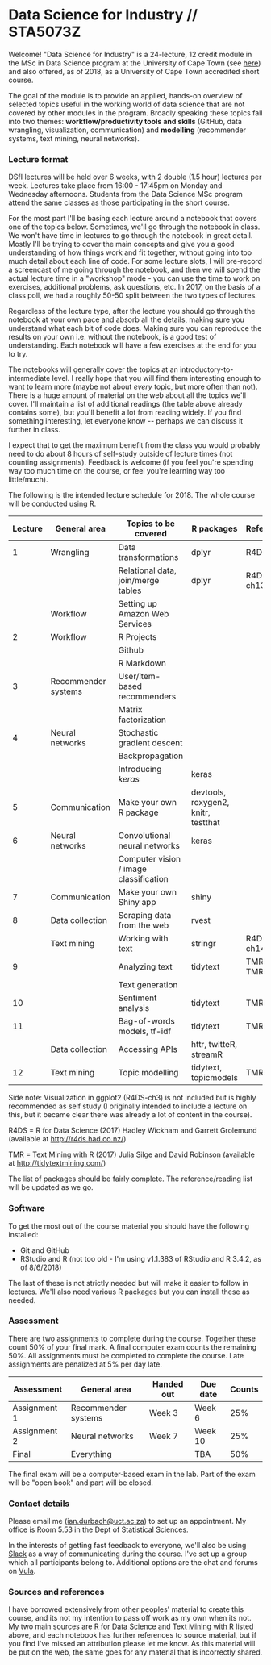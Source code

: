 # Data Science for Industry // STA5073Z

Welcome! "Data Science for Industry" is a 24-lecture, 12 credit module in the MSc in Data Science program at the University of Cape Town (see [here](http://www.stats.uct.ac.za/stats/study/postgrad/masters/data-science)) and also offered, as of 2018, as a University of Cape Town accredited short course.

The goal of the module is to provide an applied, hands-on overview of selected topics useful in the working world of data science that are not covered by other modules in the program. Broadly speaking these topics fall into two themes: **workflow/productivity tools and skills** (GitHub, data wrangling, visualization, communication) and **modelling** (recommender systems, text mining, neural networks).

### Lecture format

DSfI lectures will be held over 6 weeks, with 2 double  (1.5 hour) lectures per week. Lectures take place from 16:00 - 17:45pm on Monday and Wednesday afternoons. Students from the Data Science MSc program attend the same classes as those participating in the short course.

For the most part I'll be basing each lecture around a notebook that covers one of the topics below. Sometimes, we'll go through the notebook in class. We won't have time in lectures to go through the notebook in great detail. Mostly I'll be trying to cover the main concepts and give you a good understanding of how things work and fit together, without going into too much detail about each line of code. For some lecture slots, I will pre-record a screencast of me going through the notebook, and then we will spend the actual lecture time in a "workshop" mode - you can use the time to work on exercises, additional problems, ask questions, etc. In 2017, on the basis of a class poll, we had a roughly 50-50 split between the two types of lectures.

Regardless of the lecture type, after the lecture you should go through the notebook at your own pace and absorb all the details, making sure you understand what each bit of code does. Making sure you can reproduce the results on your own i.e. without the notebook, is a good test of understanding. Each notebook will have a few exercises at the end for you to try.

The notebooks will generally cover the topics at an introductory-to-intermediate level. I really hope that you will find them interesting enough to want to learn more (maybe not about *every* topic, but more often than not). There is a huge amount of material on the web about all the topics we'll cover. I'll maintain a list of additional readings (the table above already contains some), but you'll benefit a lot from reading widely. If you find something interesting, let everyone know -- perhaps we can discuss it further in class.

I expect that to get the maximum benefit from the class you would probably need to do about 8 hours of self-study outside of lecture times (not counting assignments). Feedback is welcome (if you feel you're spending way too much time on the course, or feel you're learning way too little/much).

The following is the intended lecture schedule for 2018. The whole course will be conducted using R.

|Lecture |  General area   |Topics to be covered | R packages | References
|--------|-----|-------------------------|----------|-------------------
|1        | Wrangling    | Data transformations  | dplyr  | R4DS-ch5 
|        |              | Relational data, join/merge tables | dplyr | R4DS-ch13
|        | Workflow           | Setting up Amazon Web Services |   
|2       | Workflow     | R Projects            |   |
|        |              | Github                |   |
|        |              | R Markdown            |   |
|3        | Recommender systems | User/item-based recommenders |  |
|        |                     | Matrix factorization |  |
|4       | Neural networks | Stochastic gradient descent    |     |
|        |                 | Backpropagation                |     |
|        |                 | Introducing *keras*            | keras   |
|5       | Communication | Make your own R package | devtools, roxygen2, knitr, testthat  |
|6       | Neural networks | Convolutional neural networks | keras    |
|        |               | Computer vision / image classification |   |
|7        | Communication | Make your own Shiny app             | shiny
|8        | Data collection |  Scraping data from the web    | rvest  |
|      | Text mining  | Working with text     | stringr | R4DS-ch14 
|9        |  | Analyzing text | tidytext | TMR-ch1, TMR-ch7
|        | | Text generation |  | 
|10    |  | Sentiment analysis                 | tidytext | TMR-ch2
|11     | | Bag-of-words models, tf-idf     | tidytext |TMR-ch4
|    | Data collection | Accessing APIs  | httr, twitteR, streamR  |
|12     | Text mining | Topic modelling | tidytext, topicmodels | TMR-ch6

Side note: Visualization in ggplot2 (R4DS-ch3) is not included but is highly recommended as self study (I originally intended to include a lecture on this, but it became clear there was already a lot of content in the course).  

R4DS = R for Data Science (2017) Hadley Wickham and Garrett Grolemund (available at http://r4ds.had.co.nz/)

TMR = Text Mining with R (2017) Julia Silge and David Robinson (available at http://tidytextmining.com/)

The list of packages should be fairly complete. The reference/reading list will be updated as we go.

### Software

To get the most out of the course material you should have the following installed:

* Git and GitHub
* RStudio and R (not too old - I'm using v1.1.383 of RStudio and R 3.4.2, as of 8/6/2018)

The last of these is not strictly needed but will make it easier to follow in lectures. We'll also need various R packages but you can install these as needed.

### Assessment

There are two assignments to complete during the course. Together these count 50% of your final mark. A final computer exam counts the remaining 50%. All assignments must be completed to complete the course. Late assignments are penalized at 5% per day late. 

|Assessment |  General area   |Handed out | Due date | Counts
|--------|-----|-----|-----|-----
|Assignment 1  | Recommender systems  |  Week 3 | Week 6 | 25%
|Assignment 2  | Neural networks  |  Week 7 | Week 10  | 25%
|Final | Everything | | TBA | 50%

The final exam will be a computer-based exam in the lab. Part of the exam will be "open book" and part will be closed.

### Contact details

Please email me (ian.durbach@uct.ac.za) to set up an appointment. My office is Room 5.53 in the Dept of Statistical Sciences. 

In the interests of getting fast feedback to everyone, we'll also be using [Slack](https://www.slack.com) as a way of communicating during the course. I've set up a group which all participants belong to. Additional options are the chat and forums on [Vula](https://vula.uct.ac.za/portal).

### Sources and references

I have borrowed extensively from other peoples' material to create this course, and its not my intention to pass off work as my own when its not. My two main sources are [R for Data Science](http://r4ds.had.co.nz/) and [Text Mining with R](http://tidytextmining.com/) listed above, and each notebook has further references to source material, but if you find I've missed an attribution please let me know. As this material will be put on the web, the same goes for any material that is incorrectly shared.

